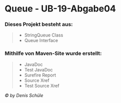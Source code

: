 # Queue - UB-19-Abgabe04
### Dieses Projekt besteht aus:
> - StringQueue Class
> - Queue Interface
    
### Mithilfe von Maven-Site wurde erstellt:
> - JavaDoc
> - Test JavaDoc
> - Surefire Report
> - Source Xref
> - Test Source Xref
    
_© by Denis Schüle_